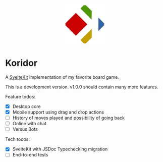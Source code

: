<p align="center">
  <a href="https://koridor.cc" target="_blank" rel="noopener noreferrer">
    <img src="static/koridor.svg" width="128" alt="Koridor logo">
  </a>
</p>

# Koridor

A [SvelteKit](https://kit.svelte.dev) implementation of my favorite board game.

This is a development version. v1.0.0 should contain many more features.

Feature todos:

- [x] Desktop core
- [x] Mobile support using drag and drop actions
- [ ] History of moves played and possibility of going back
- [ ] Online with chat
- [ ] Versus Bots

Tech todos:

- [x] SvelteKit with JSDoc Typechecking migration
- [ ] End-to-end tests
